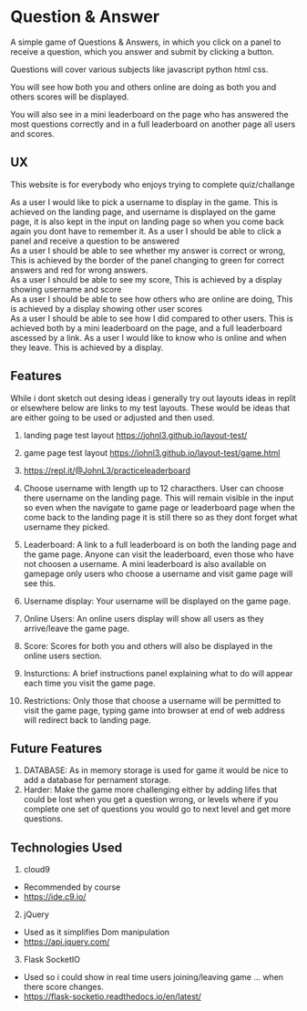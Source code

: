 # Question & Answer

A simple game of Questions & Answers, in which you click on a panel to receive 
a question, which you answer and submit by clicking a button.

Questions will cover various subjects like javascript python html css.

You will see how both you and others online are doing as both you and others scores
will be displayed.

You will also see in a mini leaderboard on the page who has answered the most questions correctly
and in a full leaderboard on another page all users and scores.

## UX

This website is for everybody who enjoys trying to complete quiz/challange

As a user I would like to pick a username to display in the game. This is achieved on the landing page, and username is displayed on
the game page, it is also kept in the input on landing page so when you come back again you dont have to remember it.
As a user I should be able to click a panel and receive a question to be answered  
As a user I should be able to see whether my answer is correct or wrong, This is achieved by the border of the panel changing to
green for correct answers and red for wrong answers.  
As a user I should be able to see my score, This is achieved by a display showing username and score  
As a user I should be able to see how others who are online are doing, This is achieved by a display showing
other user scores  
As a user I should be able to see how I did compared to other users. This is achieved both by a mini leaderboard on the page, and a 
full leaderboard ascessed by a link.
As a user I would like to know who is online and when they leave. This is achieved by a display.

## Features

While i dont sketch out desing ideas i generally try out layouts ideas in replit or elsewhere below are links to my test layouts.
These would be ideas that are either going to be used or adjusted and then used.

1. landing page test layout https://johnl3.github.io/layout-test/
2. game page test layout https://johnl3.github.io/layout-test/game.html
3. https://repl.it/@JohnL3/practiceleaderboard

1. Choose username with length up to 12 characthers. User can choose there username on the landing page. This 
will remain visible in the input so even when the navigate to game page or leaderboard page when the come back to the
landing page it is still there so as they dont forget what username they picked.
2. Leaderboard: A link to a full leaderboard is on both the landing page and the game page. Anyone can visit the leaderboard,
even those who have not choosen a username. A mini leaderboard is also available on gamepage only users who choose a username and
visit game page will see this.
3. Username display: Your username will be displayed on the game page.
4. Online Users: An online users display will show all users as they arrive/leave the game page.
5. Score: Scores for both you and others will also be displayed in the online users section.
6. Insturctions: A brief instructions panel explaining what to do will appear each time you visit the game page.
7. Restrictions: Only those that choose a username will be permitted to visit the game page, typing game into browser at end
of web address will redirect back to landing page.

## Future Features

1. DATABASE: As in memory storage is used for game it would be nice to add a database for pernament storage.
2. Harder: Make the game more challenging either by adding lifes that could be lost when you get a question wrong, or levels
where if you complete one set of questions you would go to next level and get more questions.


## Technologies Used

1. cloud9
 * Recommended by course
 * https://ide.c9.io/
2. jQuery
 * Used as it simplifies Dom manipulation
 * https://api.jquery.com/
3. Flask SocketIO
 * Used so i could show in real time users joining/leaving game ... when there score changes.
 * https://flask-socketio.readthedocs.io/en/latest/





























